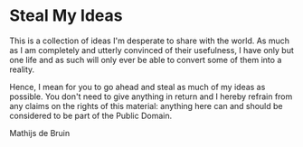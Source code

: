 # Steal My Ideas

This is a collection of ideas I'm desperate to share with the world. As much as I am completely and utterly convinced of their usefulness, I have only but one life and as such will only ever be able to convert some of them into a reality.

Hence, I mean for you to go ahead and steal as much of my ideas as possible. You don't need to give anything in return and I hereby refrain from any claims on the rights of this material: anything here can and should be considered to be part of the Public Domain.

Mathijs de Bruin
